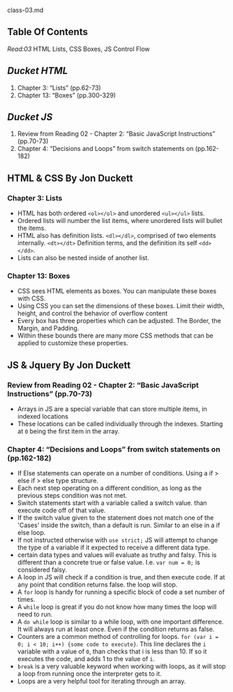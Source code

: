 class-03.md

## **Table Of Contents**

_Read:03_ HTML Lists, CSS Boxes, JS Control Flow

## ***Ducket HTML***

  1. Chapter 3: “Lists” (pp.62-73)
  2. Chapter 13: “Boxes” (pp.300-329)
  
## ***Ducket JS***
  
  1. Review from Reading 02 - Chapter 2: “Basic JavaScript Instructions” (pp.70-73)
  2. Chapter 4: “Decisions and Loops” from switch statements on (pp.162-182)

## HTML & CSS By Jon Duckett

### **Chapter 3: Lists**

- HTML has both ordered `<ol></ol>` and unordered `<ul></ul>` lists.
- Ordered lists will number the list items, where unordered lists will bullet the items.
- HTML also has definition lists. `<dl></dl>`, comprised of two elements internally. `<dt></dt>` Definition terms, and the definition its self `<dd></dd>`.
- Lists can also be nested inside of another list.

### **Chapter 13: Boxes**

- CSS sees HTML elements as boxes. You can manipulate these boxes with CSS.
- Using CSS you can set the dimensions of these boxes. Limit their width, height, and control the behavior of overflow content
- Every box has three properties which can be adjusted. The Border, the Margin, and Padding.
- Within these bounds there are many more CSS methods that can be applied to customize these properties.

## JS & Jquery By Jon Duckett

### **Review from Reading 02 - Chapter 2: “Basic JavaScript Instructions” (pp.70-73)**

- Arrays in JS are a special variable that can store multiple items, in indexed locations
- These locations can be called individually through the indexes. Starting at `0` being the first item in the array.

### **Chapter 4: “Decisions and Loops” from switch statements on (pp.162-182)**

- If Else statements can operate on a number of conditions. Using a if  > else if > else type structure.
- Each next step operating on a different condition, as long as the previous steps condition was not met.
- Switch statements start with a variable called a switch value. than execute code off of that value.
- If the switch value given to the statement does not match one of the 'Cases' inside the switch, than a default is run. Similar to an else in a if else loop.
- If not instructed otherwise with `use strict;` JS will attempt to change the type of a variable if it expected to receive a different data type.
- certain data types and values will evaluate as truthy and falsy. This is different than a concrete true or false value. I.e. `var num = 0;` is considered falsy.
- A loop in JS will check if a condition is true, and then execute code. If at any point that condition returns false. the loop will stop.
- A `for` loop is handy for running a specific block of code a set number of times.
- A `while` loop is great if you do not know how many times the loop will need to run.
- A `do while` loop is similar to a while loop, with one important difference. It will always run at least once. Even if the condition returns as false.
- Counters are a common method of controlling for loops. `for (var i = 0; i < 10; i++) {some code to execute}`. This line declares the `i` variable with a value of `0`, than checks that i  is less than 10. If so it executes the code, and adds 1 to the value of `i`.
- `break` is a very valuable keyword when working with loops, as it will stop a loop from running once the interpreter gets to it.
- Loops are a very helpful tool for iterating through an array.
